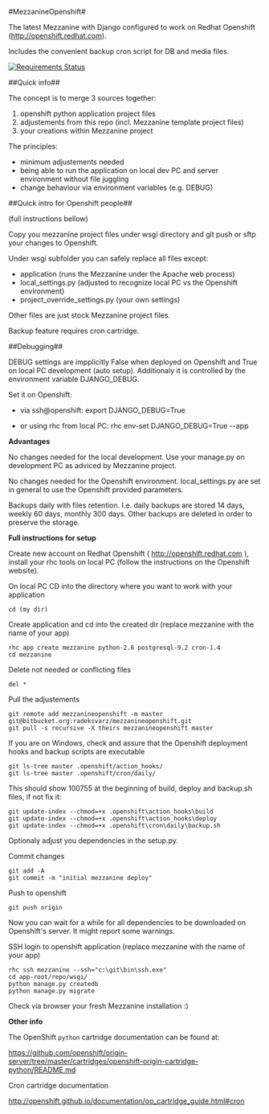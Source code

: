 #MezzanineOpenshift#

The latest Mezzanine with Django configured to work on Redhat Openshift (http://openshift.redhat.com).

Includes the convenient backup cron script for DB and media files.

[![Requirements Status](https://requires.io/bitbucket/radeksvarz/mezzanineopenshift/requirements.png?branch=master)](https://requires.io/bitbucket/radeksvarz/mezzanineopenshift/requirements/?branch=master)

##Quick info##

The concept is to merge 3 sources together:

  1. openshift python application project files
  2. adjustements from this repo (incl. Mezzanine template project files)
  3. your creations within Mezzanine project

The principles:

 - minimum adjustements needed
 - being able to run the application on local dev PC and server environment without file juggling
 - change behaviour via environment variables (e.g. DEBUG)
 
##Quick intro for Openshift people##
  
(full instructions bellow)
  
Copy you mezzanine project files under wsgi directory and git push or sftp your changes to Openshift.

Under wsgi subfolder you can safely replace all files except:

 - application (runs the Mezzanine under the Apache web process)
 - local_settings.py (adjusted to recognize local PC vs the Openshift environment)
 - project_override_settings.py (your own settings)

Other files are just stock Mezzanine project files.

Backup feature requires cron cartridge.

##Debugging##

DEBUG settings are impplicitly False when deployed on Openshift and True on local PC development (auto setup).
Additionaly it is controlled by the environment variable DJANGO_DEBUG.

Set it on Openshift:

 - via ssh@openshift:  export DJANGO_DEBUG=True

 - or using rhc from local PC: rhc env-set DJANGO_DEBUG=True --app <appname>

__Advantages__

No changes needed for the local development. Use your manage.py on development PC as adviced by Mezzanine project.

No changes needed for the Openshift environment. local_settings.py are set in general to use the Openshift provided parameters.

Backups daily with files retention. I.e. daily backups are stored 14 days, weekly 60 days, monthly 300 days. Other backups are deleted in order to preserve the storage.

__Full instructions for setup__

Create new account on Redhat Openshift ( http://openshift.redhat.com ), install your rhc tools on local PC (follow the instructions on the Openshift website).

On local PC CD into the directory where you want to work with your application

    cd (my dir)

Create application and cd into the created dir (replace mezzanine with the name of your app)

    rhc app create mezzanine python-2.6 postgresql-9.2 cron-1.4
    cd mezzanine
    
Delete not needed or conflicting files
    
    del * 
    
Pull the adjustements

    git remote add mezzanineopenshift -m master git@bitbucket.org:radeksvarz/mezzanineopenshift.git
    git pull -s recursive -X theirs mezzanineopenshift master
        
        
If you are on Windows, check and assure that the Openshift deployment hooks and backup scripts are executable

    git ls-tree master .openshift/action_hooks/
    git ls-tree master .openshift/cron/daily/

This should show 100755 at the beginning of build, deploy and backup.sh files, if not fix it:
    
    git update-index --chmod=+x .openshift\action_hooks\build
    git update-index --chmod=+x .openshift\action_hooks\deploy
    git update-index --chmod=+x .openshift\cron\daily\backup.sh

Optionaly adjust you dependencies in the setup.py.

Commit changes

    git add -A
    git commit -m "initial mezzanine deploy"
    
Push to openshift 

    git push origin
    
Now you can wait for a while for all dependencies to be downloaded on Openshift's server. It might report some warnings.
    
SSH login to openshift application (replace mezzanine with the name of your app)

    rhc ssh mezzanine --ssh="c:\git\bin\ssh.exe" 
    cd app-root/repo/wsgi/
    python manage.py createdb
    python manage.py migrate
    
Check via browser your fresh Mezzanine installation :)
    
__Other info__

The OpenShift `python` cartridge documentation can be found at:

https://github.com/openshift/origin-server/tree/master/cartridges/openshift-origin-cartridge-python/README.md 

Cron cartridge documentation

http://openshift.github.io/documentation/oo_cartridge_guide.html#cron
